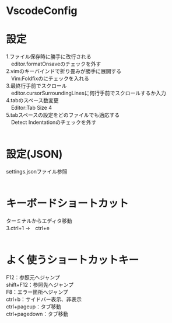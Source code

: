 # VscodeConfig<br>

# 設定<br>
1.ファイル保存時に勝手に改行される<br>
　editor.formatOnsaveのチェックを外す<br>
2.vimのキーバインドで折り畳みが勝手に展開する<br>
　Vim:Foldfixのにチェックを入れる<br>
3.最終行手前でスクロール<br>
　editor.cursorSurroundingLinesに何行手前でスクロールするか入力<br>
4.tabのスペース数変更<br>
　Editor:Tab Size 4<br>
5.tabスペースの設定をどのファイルでも適応する<br>
　Detect Indentationのチェックを外す<br>
<br>
# 設定(JSON)<br>
settings.jsonファイル参照<br>
<br>
# キーボードショートカット<br>
ターミナルからエディタ移動<br>
3.ctrl+1 →　ctrl+e<br>
<br>
# よく使うショートカットキー<br>
F12：参照元へジャンプ<br>
shift+F12：参照先へジャンプ<br>
F8：エラー箇所へジャンプ<br>
ctrl+b：サイドバー表示、非表示<br> 
ctrl+pageup：タブ移動<br>
ctrl+pagedown：タブ移動<br>

